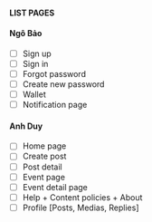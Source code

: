#### LIST PAGES

#### Ngô Bảo

-   [ ] Sign up
-   [ ] Sign in
-   [ ] Forgot password
-   [ ] Create new password
-   [ ] Wallet
-   [ ] Notification page

#### Anh Duy

-   [ ] Home page
-   [ ] Create post
-   [ ] Post detail
-   [ ] Event page
-   [ ] Event detail page
-   [ ] Help + Content policies + About
-   [ ] Profile [Posts, Medias, Replies]
